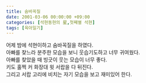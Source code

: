 ```yaml
---
title: 숨바꼭질
date: 2001-03-06 00:00:00 +09:00
categories: [석현동현의 星,첫째별 석현]
tags: [육아일기]
---
```


어제 밤에 석현이하고 숨바꼭질을 하였다.  
아빠를 찾느라 분주한 모습을 보니 웃습기도하고 너무 귀여웠다.  
아빠를 찾았을 때 빙긋이 웃는 모습이 너무 좋다.  
키도 훌쩍 커 화장대 윗 서랍을 다 뒤진다.  
그리고 서랍 고리에 비치는 자기 모습을 보고 재미있어 한다.

